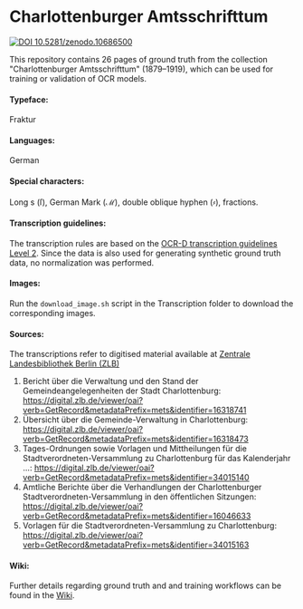 # Charlottenburger Amtsschrifttum
[![DOI 10.5281/zenodo.10686500](https://zenodo.org/badge/DOI/10.5281/zenodo.10686500.svg)](https://zenodo.org/doi/10.5281/zenodo.10686500)

This repository contains 26 pages of ground truth from the collection "Charlottenburger Amtsschrifttum" (1879–1919), which can be used for training or validation of OCR models.

#### Typeface:
Fraktur

#### Languages:
German

#### Special characters:
Long s (ſ), German Mark (ℳ), double oblique hyphen (⸗), fractions.

#### Transcription guidelines:
The transcription rules are based on the [OCR-D transcription guidelines Level 2](https://ocr-d.de/en/gt-guidelines/trans/level_2_2.html). Since the data is also used for generating synthetic ground truth data, no normalization was performed.

#### Images:
Run the `download_image.sh` script in the Transcription folder to download the corresponding images.

#### Sources:
The transcriptions refer to digitised material available at [Zentrale Landesbibliothek Berlin (ZLB)](https://digital.zlb.de)
1) Bericht über die Verwaltung und den Stand der Gemeindeangelegenheiten der Stadt Charlottenburg: https://digital.zlb.de/viewer/oai?verb=GetRecord&metadataPrefix=mets&identifier=16318741
2) Übersicht über die Gemeinde-Verwaltung in Charlottenburg: https://digital.zlb.de/viewer/oai?verb=GetRecord&metadataPrefix=mets&identifier=16318473
3) Tages-Ordnungen sowie Vorlagen und Mittheilungen für die Stadtverordneten-Versammlung zu Charlottenburg für das Kalenderjahr ...: https://digital.zlb.de/viewer/oai?verb=GetRecord&metadataPrefix=mets&identifier=34015140
4) Amtliche Berichte über die Verhandlungen der Charlottenburger Stadtverordneten-Versammlung in den öffentlichen Sitzungen: https://digital.zlb.de/viewer/oai?verb=GetRecord&metadataPrefix=mets&identifier=16046633
5) Vorlagen für die Stadtverordneten-Versammlung zu Charlottenburg: https://digital.zlb.de/viewer/oai?verb=GetRecord&metadataPrefix=mets&identifier=34015163

#### Wiki:
Further details regarding ground truth and and training workflows can be found in the [Wiki](https://github.com/UB-Mannheim/charlottenburger-amtsschrifttum/wiki).
